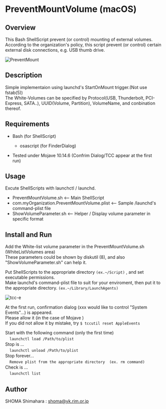 # PreventMountVolume (macOS)

## Overview
This Bash ShellScript prevent (or control) mounting of external volumes.  
According to the organization's policy, this script prevent (or control) certain external disk connections, e.g. USB thumb drive.  

![PreventMount](https://user-images.githubusercontent.com/49780970/67717663-82f51a80-fa11-11e9-99ae-9ed4e398aab5.gif) 

## Description
Simple implementaion using launchd's StartOnMount trigger.(Not use fstab(5))  
The White-Volumes can be specified by Protocol(USB, Thunderbolt, PCI-Express, SATA..), UUID(Volume, Partition), VolumeName, and conbination thereof.

## Requirements
- Bash (for ShellScript)
  - osascript (for FinderDialog)

- Tested under Mojave 10.14.6 (Confrim Dialog/TCC appear at the first run)

## Usage
Excute ShellScripts with launchctl / launchd.
- PreventMountVolume.sh   <-- Main ShellScript
- com.myOrganization.PreventMountVolume.plist    <-- Sample /launchd's command-plist file
- ShowVolumeParameter.sh   <-- Helper / Display volume parameter in specific format

## Install and Run
Add the White-list volume parameter in the PreventMountVolume.sh (WhiteListVolumes area)  
These parameters could be shown by diskutil (8), and also "ShowVolumeParameter.sh" can help it.  

Put ShellScripts to the appropriate directory  `(ex.~/Script)`  , and set executable permissions.  
Make launchd's command-plist file to suit for your enviroment, then put it to the appropriate directory. `(ex.~/Library/LaunchAgents)`  

![tcc-e](https://user-images.githubusercontent.com/49780970/67718026-42e26780-fa12-11e9-81f2-3ef96dba789a.jpg) 

At the first run, confirmation dialog (xxx would like to control "System Events"...) is appeared.  
Please allow it (in the case of Mojave )  
If you did not allow it by mistake, try `$ tccutil reset AppleEvents`  

Start with the following command (only the first time)  
　```launchctl load /Path/to/plist```  
Stop is ...  
　```launchctl unload /Path/to/plist```  
Stop forever...  
　```Remove plist from the appropriate directory  (ex. rm command)```  
Check is ...  
　```launchctl list```  

## Author
SHOMA Shimahara : <shoma@yk.rim.or.jp>
